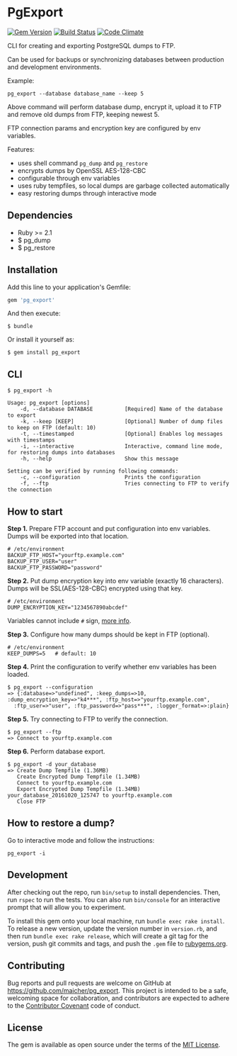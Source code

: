 # PgExport

[![Gem Version](https://badge.fury.io/rb/pg_export.svg)](https://badge.fury.io/rb/pg_export)
[![Build Status](https://travis-ci.org/maicher/pg_export.svg?branch=master)](https://travis-ci.org/maicher/pg_export)
[![Code Climate](https://codeclimate.com/github/maicher/pg_export/badges/gpa.svg)](https://codeclimate.com/github/maicher/pg_export)

CLI for creating and exporting PostgreSQL dumps to FTP.

Can be used for backups or synchronizing databases between production and development environments.

Example:

    pg_export --database database_name --keep 5
    
Above command will perform database dump, encrypt it, upload it to FTP and remove old dumps from FTP, keeping newest 5.

FTP connection params and encryption key are configured by env variables.

Features:

- uses shell command `pg_dump` and `pg_restore`
- encrypts dumps by OpenSSL AES-128-CBC
- configurable through env variables
- uses ruby tempfiles, so local dumps are garbage collected automatically
- easy restoring dumps through interactive mode

## Dependencies

  * Ruby >= 2.1
  * $ pg_dump
  * $ pg_restore

## Installation

Add this line to your application's Gemfile:

```ruby
gem 'pg_export'
```

And then execute:

    $ bundle

Or install it yourself as:

    $ gem install pg_export

## CLI

    $ pg_export -h

    Usage: pg_export [options]
        -d, --database DATABASE          [Required] Name of the database to export
        -k, --keep [KEEP]                [Optional] Number of dump files to keep on FTP (default: 10)
        -t, --timestamped                [Optional] Enables log messages with timestamps
        -i, --interactive                Interactive, command line mode, for restoring dumps into databases
        -h, --help                       Show this message
    
    Setting can be verified by running following commands:
        -c, --configuration              Prints the configuration
        -f, --ftp                        Tries connecting to FTP to verify the connection

## How to start

__Step 1.__ Prepare FTP account and put configuration into env variables. Dumps will be exported into that location.

    # /etc/environment
    BACKUP_FTP_HOST="yourftp.example.com"
    BACKUP_FTP_USER="user"
    BACKUP_FTP_PASSWORD="password"
    
__Step 2.__ Put dump encryption key into env variable (exactly 16 characters). Dumps will be SSL(AES-128-CBC) encrypted using that key.
 
    # /etc/environment
    DUMP_ENCRYPTION_KEY="1234567890abcdef"
    
Variables cannot include `#` sign, [more info](http://serverfault.com/questions/539730/environment-variable-in-etc-environment-with-pound-hash-sign-in-the-value).

__Step 3.__ Configure how many dumps should be kept in FTP (optional).

    # /etc/environment
    KEEP_DUMPS=5   # default: 10

__Step 4.__ Print the configuration to verify whether env variables has been loaded.

    $ pg_export --configuration
    => {:database=>"undefined", :keep_dumps=>10, :dump_encryption_key=>"k4***", :ftp_host=>"yourftp.example.com", 
      :ftp_user=>"user", :ftp_password=>"pass***", :logger_format=>:plain} 
       
__Step 5.__ Try connecting to FTP to verify the connection.

    $ pg_export --ftp
    => Connect to yourftp.example.com
    
__Step 6.__ Perform database export.

    $ pg_export -d your_database
    => Create Dump Tempfile (1.36MB)
       Create Encrypted Dump Tempfile (1.34MB)
       Connect to yourftp.example.com
       Export Encrypted Dump Tempfile (1.34MB) your_database_20161020_125747 to yourftp.example.com
       Close FTP
       
## How to restore a dump?

Go to interactive mode and follow the instructions:

    pg_export -i

## Development

After checking out the repo, run `bin/setup` to install dependencies. Then, run `rspec` to run the tests. You can also run `bin/console` for an interactive prompt that will allow you to experiment.

To install this gem onto your local machine, run `bundle exec rake install`. To release a new version, update the version number in `version.rb`, and then run `bundle exec rake release`, which will create a git tag for the version, push git commits and tags, and push the `.gem` file to [rubygems.org](https://rubygems.org).

## Contributing

Bug reports and pull requests are welcome on GitHub at https://github.com/maicher/pg_export. This project is intended to be a safe, welcoming space for collaboration, and contributors are expected to adhere to the [Contributor Covenant](http://contributor-covenant.org) code of conduct.

## License

The gem is available as open source under the terms of the [MIT License](http://opensource.org/licenses/MIT).
